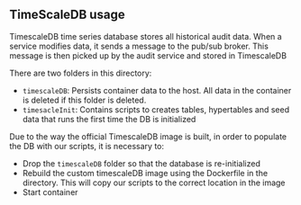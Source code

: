 ## TimeScaleDB usage

TimescaleDB time series database stores all historical audit data.
When a service modifies data, it sends a message to the pub/sub broker.
This message is then picked up by the audit service and stored in TimescaleDB

There are two folders in this directory:

- `timescaleDB`: Persists container data to the host. All data in the container is deleted if this folder is deleted.
- `timesacleInit`: Contains scripts to creates tables, hypertables and seed data that runs the first time the DB is initialized

Due to the way the official TimescaleDB image is built, in order to populate the DB with our scripts, it is necessary to:

- Drop the `timescaleDB` folder so that the database is re-initialized
- Rebuild the custom timescaleDB image using the Dockerfile in the directory. This will copy our scripts to the correct location in the image
- Start container 
 